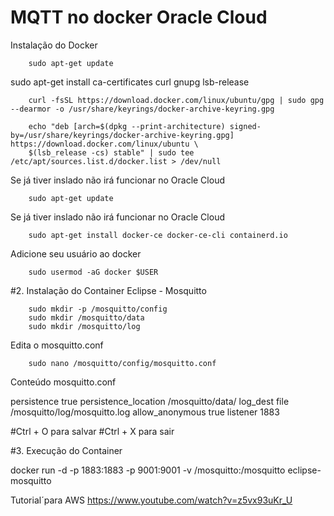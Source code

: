 # MQTT no docker Oracle Cloud

Instalação do Docker

        sudo apt-get update

sudo apt-get install ca-certificates curl gnupg lsb-release

        curl -fsSL https://download.docker.com/linux/ubuntu/gpg | sudo gpg --dearmor -o /usr/share/keyrings/docker-archive-keyring.gpg

        echo "deb [arch=$(dpkg --print-architecture) signed-by=/usr/share/keyrings/docker-archive-keyring.gpg] https://download.docker.com/linux/ubuntu \
        $(lsb_release -cs) stable" | sudo tee /etc/apt/sources.list.d/docker.list > /dev/null

Se já tiver inslado não irá funcionar no Oracle Cloud

        sudo apt-get update

Se já tiver inslado não irá funcionar no Oracle Cloud

        sudo apt-get install docker-ce docker-ce-cli containerd.io

Adicione seu usuário ao docker

        sudo usermod -aG docker $USER

#2. Instalação do Container Eclipse - Mosquitto

        sudo mkdir -p /mosquitto/config
        sudo mkdir /mosquitto/data
        sudo mkdir /mosquitto/log

Edita o mosquitto.conf

        sudo nano /mosquitto/config/mosquitto.conf

Conteúdo mosquitto.conf

  persistence true
  persistence_location /mosquitto/data/
  log_dest file /mosquitto/log/mosquitto.log
  allow_anonymous true
  listener 1883

#Ctrl + O para salvar
#Ctrl + X para sair

#3. Execução do Container

docker run -d -p 1883:1883 -p 9001:9001 -v /mosquitto:/mosquitto eclipse-mosquitto

Tutorial´para AWS https://www.youtube.com/watch?v=z5vx93uKr_U
